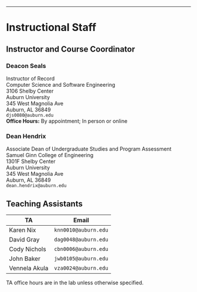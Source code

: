 
---

# Instructional Staff

## Instructor and Course Coordinator

### Deacon Seals
Instructor of Record  
Computer Science and Software Engineering  
3106 Shelby Center  
Auburn University  
345 West Magnolia Ave  
Auburn, AL 36849  
`djs0080@auburn.edu`  
**Office Hours:** By appointment; In person or online  

### Dean Hendrix

Associate Dean of Undergraduate Studies and Program Assessment  
Samuel Ginn College of Engineering  
1301F Shelby Center  
Auburn University  
345 West Magnolia Ave  
Auburn, AL 36849  
`dean.hendrix@auburn.edu`  


## Teaching Assistants

TA              | Email               
---             | -----               
Karen Nix       | `knn0010@auburn.edu`
David Gray 		| `dag0048@auburn.edu`
Cody Nichols 	| `cbn0006@auburn.edu`
John Baker 		| `jwb0105@auburn.edu`
Vennela Akula 	| `vza0024@auburn.edu`

TA office hours are in the lab unless otherwise specified.


